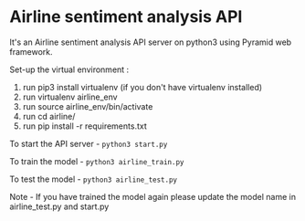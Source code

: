 # Airline sentiment analysis API
It's an Airline sentiment analysis API server on python3 using Pyramid web framework.

Set-up the virtual environment :

1. run pip3 install virtualenv (if you don't have virtualenv installed)
2. run virtualenv airline_env
3. run source airline_env/bin/activate
4. run cd airline/
5. run pip install -r requirements.txt

To start the API server -
`python3 start.py`

To train the model -
`python3 airline_train.py`

To test the model -
`python3 airline_test.py`

Note - If you have trained the model again please update the model name in airline_test.py and start.py
